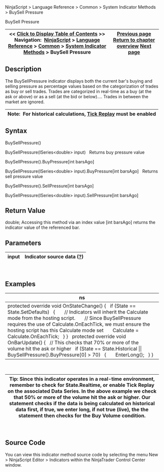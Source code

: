 ﻿
NinjaScript \> Language Reference \> Common \> System Indicator Methods \> BuySell Pressure

BuySell Pressure

| \<\< [Click to Display Table of Contents](buysellpressure.md) \>\> **Navigation:**     [NinjaScript](ninjascript-1.md) \> [Language Reference](language_reference_wip-1.md) \> [Common](common-1.md) \> [System Indicator Methods](indicators-1.md) \> BuySell Pressure | [Previous page](bollinger_bands-1.md) [Return to chapter overview](indicators-1.md) [Next page](buysellvolume-1.md) |
| --- | --- |
## Description
The BuySellPressure indicator displays both the current bar's buying and selling pressure as percentage values based on the categorization of trades as buy or sell trades. Trades are categorized in real\-time as a buy (at the ask or above) or as a sell (at the bid or below).... Trades in between the market are ignored. 
 

| Note:  For historical calculations, [Tick Replay](tick_replay-1.md) must be enabled |
| --- |

## Syntax
BuySellPressure()  

BuySellPressure(ISeries\<double\> input)
 
Returns buy pressure value  

BuySellPressure().BuyPressure\[int barsAgo]  

BuySellPressure(ISeries\<double\> input).BuyPressure\[int barsAgo]
 
Returns sell pressure value  

BuySellPressure().SellPressure\[int barsAgo]  

BuySellPressure(ISeries\<double\> input).SellPressure\[int barsAgo]

## Return Value
double; Accessing this method via an index value \[int barsAgo] returns the indicator value of the referenced bar.

## Parameters

| input | Indicator source data ([?](valid_input_data_for_indicator-1.md)) |
| --- | --- |
 
## 
## Examples

| ns |
| --- |
| protected override void OnStateChange() {    if (State \=\= State.SetDefaults)    {        // Indicators will inherit the Calculate mode from the hosting script.        // Since BuySellPressure requires the use of Calculate.OnEachTick, we must ensure the hosting script has this Calculate mode set        Calculate \= Calculate.OnEachTick;    } }   protected override void OnBarUpdate() {    // This checks that 70% or more of the volume hit the ask or higher    if (State \=\= State.Historical \|\| BuySellPressure().BuyPressure\[0] \> 70)    {        EnterLong();    } } |
 

| Tip: Since this indicator operates in a real\-time environment, remember to check for State.Realtime, or enable Tick Replay on the associated Data Series. In the above example we check that 50% or more of the volume hit the ask or higher. Our statement checks if the data is being calculated on historical data first, if true, we enter long, if not true (live), the the statement then checks for the Buy Volume condition. |
| --- |
 
## Source Code
You can view this indicator method source code by selecting the menu New \> NinjaScript Editor \> Indicators within the NinjaTrader Control Center window.
